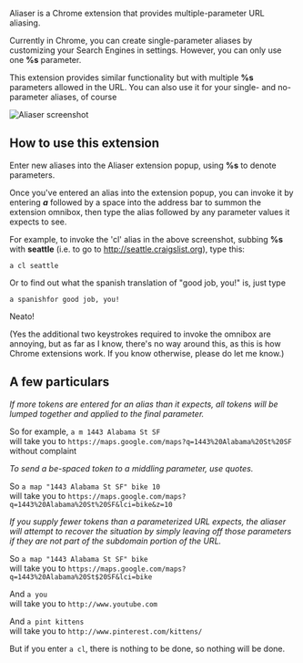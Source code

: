 Aliaser is a Chrome extension that provides multiple-parameter URL aliasing.

Currently in Chrome, you can create single-parameter aliases by customizing your Search Engines in settings. However, you can only use one <b>%s</b> parameter.

This extension provides similar functionality but with multiple <b>%s</b> parameters allowed in the URL. You can also use it for your single- and no-parameter aliases, of course

![Aliaser screenshot](https://raw.github.com/sarahhagstrom/chrome-aliaser/master/docs/img/Aliaser.png)

## How to use this extension

Enter new aliases into the Aliaser extension popup, using <b>%s</b> to denote parameters.

Once you've entered an alias into the extension popup, you can invoke it by entering <b><i>a</i></b> followed by a space into the address bar to summon the extension omnibox, then type the alias followed by any parameter values it expects to see.

For example, to invoke the 'cl' alias in the above screenshot, subbing <b>%s</b> with <b>seattle</b> (i.e. to go to http://seattle.craigslist.org), type this:

`a cl seattle`

Or to find out what the spanish translation of "good job, you!" is, just type

`a spanishfor good job, you!`

Neato!

(Yes the additional two keystrokes required to invoke the omnibox are annoying, but as far as I know, there's no way around this, as this is how Chrome extensions work. If you know otherwise, please do let me know.)

## A few particulars

<i>If more tokens are entered for an alias than it expects, all tokens will be lumped together and applied to the final parameter.</i>

So for example, `a m 1443 Alabama St SF`<br>
will take you to `https://maps.google.com/maps?q=1443%20Alabama%20St%20SF` without complaint

<i>To send a be-spaced token to a middling parameter, use quotes.</i>

So `a map "1443 Alabama St SF" bike 10`<br>
will take you to `https://maps.google.com/maps?q=1443%20Alabama%20St%20SF&lci=bike&z=10`<br>

<i>If you supply fewer tokens than a parameterized URL expects, the aliaser will attempt to recover the situation by simply leaving off those parameters if they are not part of the subdomain portion of the URL.</i>

So `a map "1443 Alabama St SF" bike`<br>
will take you to `https://maps.google.com/maps?q=1443%20Alabama%20St$20SF&lci=bike`<br>

And `a you`<br>
will take you to `http://www.youtube.com`<br>

And `a pint kittens`<br>
will take you to `http://www.pinterest.com/kittens/`<br>

But if you enter `a cl`, there is nothing to be done, so nothing will be done.
